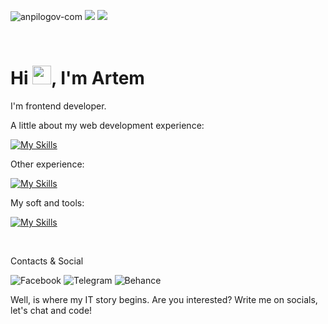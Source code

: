 <p align="letf">

  <img src="https://komarev.com/ghpvc/?username=anpilogov-com&label=Profile%20views&color=2bbc8a&style=flat" alt="anpilogov-com" />
  <img src="https://img.shields.io/badge/Linux-OS-_.svg?style=flat&logoColor=ffffff&color=2bbc8a&logo=data:image/webp;base64,UklGRh4BAABXRUJQVlA4WAoAAAAQAAAAFwAAFwAAQUxQSMcAAAABgFXbblDpSogEJFRCJURCHLw4mDh4OBgcTB1MHYAD6oA6yEdTQEJETADm9D39ZLy4+cjPyMP6LB/Fy+r+gkpnPt4oxqLtDQOwNKdHXDknPVweVc3KEN+fiCcAIPffe8vVEG7N5VZtEi29XXRDesN0q243allnXP2akVuewbqnSXZLM97/e56I1DzJxf2gKC+g/hPJsjE4EABQlyADANMNHBbIAB40IB4kBTJwgHX//p0OACwUqH0IWDczKwRowpxELWE0U8IIAFZQOCAwAAAA0AIAnQEqGAAYAD6RRJ1KpaOioagIALASCWkAAD2joAD+77j//th//7XY//7VyAAA">
  <img src="https://img.shields.io/badge/Windows-OS-_.svg?style=flat&logoColor=black&color=2bbc8a&logo=data:image/webp;base64,UklGRrgAAABXRUJQVlA4WAoAAAAQAAAAFwAAFwAAQUxQSGsAAAANcBRJctisEOQYaCEsA1+QJExcZmIoMgMxyIWBg0AvXfzyOyImABeqilSK1U0kkj7c9H1/kN6rDAVABPIv3OVtVrHlMCYFGKm1TGJfS+p+Hnpc5P3ncBPrPwAa2tkDeJKyJTNvEf08TKRsAQBWUDggJgAAANACAJ0BKhgAGAA+kUSdSqWjoqGoCACwEglpAAA9o6AA/vhNAAAA">

</p>

<br />

# Hi <img src="https://raw.githubusercontent.com/MartinHeinz/MartinHeinz/master/wave.gif" width="30px">, I'm Artem

I'm frontend developer.

A little about my web development experience:

[![My Skills](https://skillicons.dev/icons?i=js,html,css,sass,pug,bootstrap,react,redux,nodejs,webpack,wordpress)](https://skillicons.dev)

Other experience:

[![My Skills](https://skillicons.dev/icons?i=git,github,md,php,mysql,sqlite)](https://skillicons.dev)

My soft and tools:

[![My Skills](https://skillicons.dev/icons?i=figma,vscode,wordpress)](https://skillicons.dev)

<br />

<p align="left">Contacts & Social</p>
  
<p align="left">
  
  ![Facebook](https://img.shields.io/badge/Facebook-%231877F2.svg?style=for-the-badge&logo=Facebook&logoColor=white) ![Telegram](https://img.shields.io/badge/Telegram-2CA5E0?style=for-the-badge&logo=telegram&logoColor=white)  ![Behance](https://img.shields.io/badge/-Behance-blue?style=for-the-badge&logo=behance&logoColor=white)
  
</p>

<p align="left">
  Well, is where my IT story begins. Are you interested? Write me on socials, let's chat and code!
</p>

